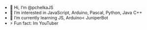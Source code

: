 - 👋 Hi, I’m @pchelkaJS
- 👀 I’m interested in JavaScript, Arduino, Pascal, Python, Java C++
- 🌱 I’m currently learning JS, Arduino< JuniperBot
- ⚡ Fun fact: Im YouTuber

<!---
pchelkaJS/pchelkaJS is a ✨ special ✨ repository because its `README.md` (this file) appears on your GitHub profile.
You can click the Preview link to take a look at your changes.
--->
